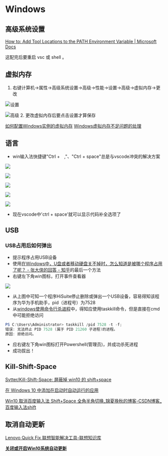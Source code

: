 # Windows

## 高级系统设置

[How to: Add Tool Locations to the PATH Environment Variable \| Microsoft Docs](https://docs.microsoft.com/en-us/previous-versions/office/developer/sharepoint-2010/ee537574(v=office.14))

这配完后要重启 vsc 或 shell 。

## 虚拟内存

1. 右键计算机->属性->高级系统设置->高级->性能->设置->高级->虚拟内存->更改

![设置](https://raw.githubusercontent.com/youhuangla/images/main/202202092011899.png)

![高级](https://raw.githubusercontent.com/youhuangla/images/main/202202092017347.png)
2. 更改虚拟内存后要点击设置才算保存

[如何配置Windows实例的虚拟内存](https://help.aliyun.com/document_detail/40995.htm?spm=a2c4g.11186623.0.0.71af1323T7fTtH)
[Windows虚拟内存不足问题的处理](https://help.aliyun.com/document_detail/41046.html#kzGCz)

## 语言

- win输入法快捷键"Ctrl +　,"、"Ctrl + space"总是与vscode冲突的解决方案

![](https://raw.githubusercontent.com/youhuangla/images/main/202202172227165.png)

![](https://raw.githubusercontent.com/youhuangla/images/main/202202172229549.png)

![](https://raw.githubusercontent.com/youhuangla/images/main/202202172257583.png)

![](https://raw.githubusercontent.com/youhuangla/images/main/202202172258712.png)

![](https://raw.githubusercontent.com/youhuangla/images/main/202202172258369.png)

- 现在vscode中'ctrl + space'就可以显示代码补全选项了

## USB

### USB占用后如何弹出

- 提示程序占用USB设备
- 使用[在Windows中，U盘或者移动硬盘关不掉时，怎么知道是被哪个程序占用了呢？ - 张大侠的回答 - 知乎](https://www.zhihu.com/question/22579281/answer/1883600510)的最后一个方法
- 右键左下角win图标，打开事件查看器

![](https://raw.githubusercontent.com/youhuangla/images/main/202202232143389.png)

- 从上图中可知一个程序HiSuite停止删除或弹出一个USB设备，容易得知该程序为华为手机助手，pid（进程号）为7528
- 从[windows使用命令行杀进程](https://www.cnblogs.com/shindo/p/5959329.html)中，得知应使用taskkill命令，但是直接在cmd中可能拒绝访问

```powershell
PS C:\Users\Administrator> taskkill /pid 7528 -t -f;
错误: 无法终止 PID 7528 (属于 PID 21260 子进程)的进程。
原因: 拒绝访问。
```

- 应右键左下角win图标打开Powershell(管理员)，并成功杀死进程
- 成功拔出！

## Kill-Shift-Space

[Svtter/Kill\-Shift\-Space: 屏蔽掉 win10 的 shift\+space](https://github.com/Svtter/Kill-Shift-Space)

[在 Windows 10 中添加在启动时自动运行的应用](https://support.microsoft.com/zh-cn/windows/%E5%9C%A8-windows-10-%E4%B8%AD%E6%B7%BB%E5%8A%A0%E5%9C%A8%E5%90%AF%E5%8A%A8%E6%97%B6%E8%87%AA%E5%8A%A8%E8%BF%90%E8%A1%8C%E7%9A%84%E5%BA%94%E7%94%A8-150da165-dcd9-7230-517b-cf3c295d89dd)

[Win10 取消百度输入法 Shift\+Space 全角半角切换\_锦夏挽秋的博客\-CSDN博客\_百度输入法shift](https://blog.csdn.net/qq1337715208/article/details/103334455)

## 取消自动更新

[Lenovo Quick Fix 联想智能解决工具-联想知识库](https://iknow.lenovo.com.cn/detail/dc_172545.html)

[**关闭或开启Win10系统自动更新**](https://box.lenovo.com/l/t5dQKH)

